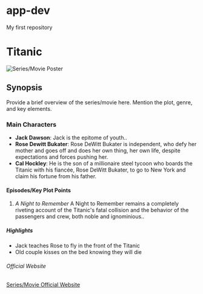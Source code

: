 # app-dev
My first repository
# **Titanic**

![Series/Movie Poster]([https://example.com/poster-image.jpg](https://i.pinimg.com/564x/44/55/d9/4455d96357fb041d1cf3c8a5264ed593.jpg))

## Synopsis
Provide a brief overview of the series/movie here. Mention the plot, genre, and key elements.

### Main Characters
- **Jack Dawson**: Jack is the epitome of youth..
- **Rose Dewitt Bukater**: Rose DeWitt Bukater is independent, who defy her mother and goes off and does her own thing, her own life, despite expectations and forces pushing her.
- **Cal Hockley**: He is the son of a millionaire steel tycoon who boards the Titanic with his fiancée, Rose DeWitt Bukater, to go to New York and claim his fortune from his father.

#### Episodes/Key Plot Points
1. *A Night to Remember*
    A Night to Remember remains a completely riveting account of the Titanic's fatal collision and the behavior of the passengers and crew, both noble and ignominious..

   
##### Highlights
- Jack teaches Rose to fly in the front of the Titanic
- Old couple kisses on the bed knowing they will die

###### Official Website
[Series/Movie Official Website](https://www.series-website.com)
